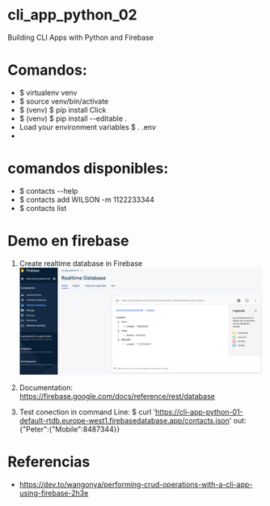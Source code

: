 
# cli_app_python_02
Building CLI Apps with Python and Firebase

# Comandos:
  - $ virtualenv venv
  - $ source venv/bin/activate
  - $ (venv) $ pip install Click
  - $ (venv) $ pip install --editable .
  - Load your environment variables
    $ . .env
  - 

# comandos disponibles:
  - $ contacts --help
  - $ contacts add WILSON -m 1122233344
  - $ contacts list
  

# Demo en firebase
  1) Create realtime database in Firebase
    ![database.py](docs/img/demo_firebase.png)

  2) Documentation:  https://firebase.google.com/docs/reference/rest/database

  3) Test conection in command Line:
    $ curl 'https://cli-app-python-01-default-rtdb.europe-west1.firebasedatabase.app/contacts.json'
    out: {"Peter":{"Mobile":8487344}}


# Referencias
 - https://dev.to/wangonya/performing-crud-operations-with-a-cli-app-using-firebase-2h3e
